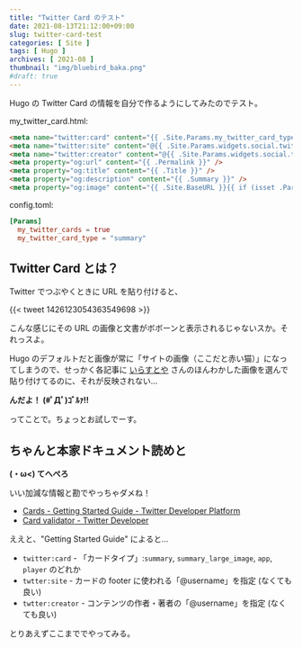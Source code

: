 ```yaml
---
title: "Twitter Card のテスト"
date: 2021-08-13T21:12:00+09:00
slug: twitter-card-test
categories: [ Site ]
tags: [ Hugo ]
archives: [ 2021-08 ]
thumbnail: "img/bluebird_baka.png"
#draft: true
---
```

Hugo の Twitter Card の情報を自分で作るようにしてみたのでテスト。

my_twitter_card.html:
```html
<meta name="twitter:card" content="{{ .Site.Params.my_twitter_card_type }}" />
<meta name="twitter:site" content="@{{ .Site.Params.widgets.social.twitter }}" />
<meta name="twitter:creator" content="@{{ .Site.Params.widgets.social.twitter }}" />
<meta property="og:url" content="{{ .Permalink }}" />
<meta property="og:title" content="{{ .Title }}" />
<meta property="og:description" content="{{ .Summary }}" />
<meta property="og:image" content="{{ .Site.BaseURL }}{{ if (isset .Params "thumbnail") }}{{ .Params.Thumbnail }}{{ else }}{{ index .Site.Params.Images 0 }}{{ end }}" />
```

config.toml:
```toml
[Params]
  my_twitter_cards = true
  my_twitter_card_type = "summary"
```

## Twitter Card とは？

Twitter でつぶやくときに URL を貼り付けると、

{{< tweet 1426123054363549698 >}}

こんな感じにその URL の画像と文書がボボーンと表示されるじゃないスか。それっスよ。

Hugo のデフォルトだと画像が常に「サイトの画像（ここだと赤い猫）」になってしまうので、せっかく各記事に [いらすとや](https://www.irasutoya.com/) さんのほんわかした画像を選んで貼り付けてるのに、それが反映されない…

**んだよ！ (#ﾟДﾟ)ｺﾞﾙｧ!!**

ってことで。ちょっとお試しでーす。

## ちゃんと本家ドキュメント読めと

**(・ω<) てへぺろ**

いい加減な情報と勘でやっちゃダメね！

- [Cards - Getting Started Guide - Twitter Developer Platform](https://developer.twitter.com/en/docs/twitter-for-websites/cards/guides/getting-started)
- [Card validator - Twitter Developer](https://cards-dev.twitter.com/validator)

ええと、"Getting Started Guide" によると…

- `twitter:card` - 「カードタイプ」:`summary`, `summary_large_image`, `app`, `player` のどれか
- `twtter:site` - カードの footer に使われる「@username」を指定 (なくても良い)
- `twtter:creator` - コンテンツの作者・著者の「@username」を指定 (なくても良い)

とりあえずここまででやってみる。
